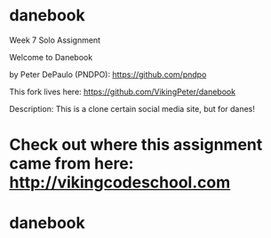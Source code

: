 
danebook
==================

Week 7 Solo Assignment

Welcome to Danebook

by Peter DePaulo (PNDPO): https://github.com/pndpo

This fork lives here: https://github.com/VikingPeter/danebook

Description:
This is a clone certain social media site, but for danes!

Check out where this assignment came from here:
http://vikingcodeschool.com
=======
danebook
========
